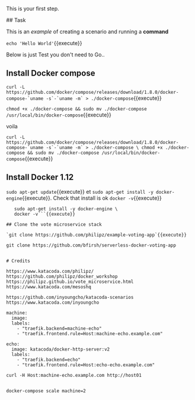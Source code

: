This is your first step.

## Task

This is an _example_ of creating a scenario and running a **command**

`echo 'Hello World'`{{execute}}


Below is just Test you don't need to Go..

## Install Docker compose

```curl -L https://github.com/docker/compose/releases/download/1.8.0/docker-compose-`uname -s`-`uname -m` > ./docker-compose```{{execute}}

`chmod +x ./docker-compose && sudo mv ./docker-compose /usr/local/bin/docker-compose`{{execute}}


voila

```curl -L https://github.com/docker/compose/releases/download/1.8.0/docker-compose-`uname -s`-`uname -m` > ./docker-compose \
   chmod +x ./docker-compose && sudo mv ./docker-compose /usr/local/bin/docker-compose```{{execute}}




## Install Docker 1.12

`sudo apt-get update`{{execute}} et `sudo apt-get install -y docker-engine`{{execute}}.
Check that install is ok `docker -v`{{execute}}

```sudo apt-get update \
   sudo apt-get install -y docker-engine \
   docker -v```{{execute}}

## Clone the vote microservice stack

`git clone https://github.com/philipz/example-voting-app`{{execute}}

git clone https://github.com/bfirsh/serverless-docker-voting-app


# Credits

https://www.katacoda.com/philipz/
https://github.com/philipz/docker_workshop
https://philipz.github.io/vote_microservice.html
https://www.katacoda.com/mesoshq

https://github.com/inyoungcho/katacoda-scenarios
https://www.katacoda.com/inyoungcho

machine:
  image: 
  labels:
    - "traefik.backend=machine-echo"
    - "traefik.frontend.rule=Host:machine-echo.example.com"
	
echo:
  image: katacoda/docker-http-server:v2
  labels:
    - "traefik.backend=echo"
    - "traefik.frontend.rule=Host:echo-echo.example.com"
	
curl -H Host:machine-echo.example.com http://host01	


docker-compose scale machine=2 

